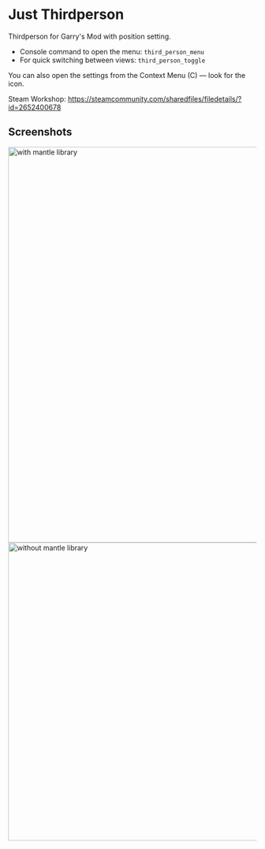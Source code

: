 # Just Thirdperson

Thirdperson for Garry's Mod with position setting.

- Console command to open the menu: `third_person_menu`
- For quick switching between views: `third_person_toggle`

You can also open the settings from the Context Menu (C) — look for the icon.

Steam Workshop: https://steamcommunity.com/sharedfiles/filedetails/?id=2652400678

## Screenshots
<img width="966" height="803" alt="with mantle library" src="https://github.com/user-attachments/assets/3da9de5a-7b54-4a7e-84f6-a8d1b41c37e5" />
<img width="685" height="605" alt="without mantle library" src="https://github.com/user-attachments/assets/d68e241c-e64b-4a83-bc1b-a8d9a776ad0b" />

